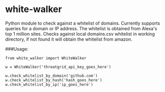 # white-walker

Python module to check against a whitelist of domains. Currently supports queries for a domain or IP address. 
The whitelist is obtained from Alexa's top 1 million sites. Checks against local domains.csv whitelist in working directory,
if not found it will obtain the whitelist from amazon. 
  

###Usage:

```
from white_walker import WhiteWalker

w = WhiteWalker('threatgrid_api_key_goes_here')

w.check_whitelist_by_domain('github.com')
w.check_whitelist_by_hash('hash_goes_here')
w.check_whitelist_by_ip('ip_goes_here')
```
